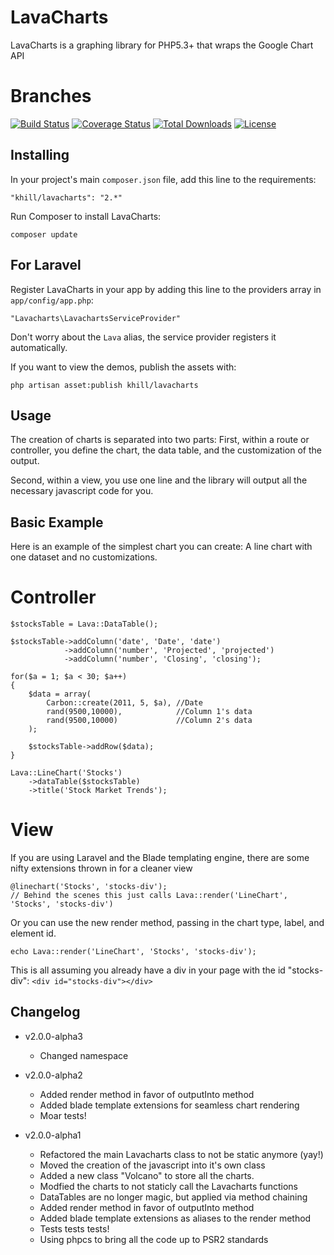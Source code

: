 LavaCharts
==========

LavaCharts is a graphing library for PHP5.3+ that wraps the Google Chart API

Branches
========
[![Build Status](https://travis-ci.org/kevinkhill/LavaCharts.png?branch=v2.0)](https://travis-ci.org/kevinkhill/LavaCharts) [![Coverage Status](https://coveralls.io/repos/kevinkhill/LavaCharts/badge.png?branch=v2.0)](https://coveralls.io/r/kevinkhill/LavaCharts?branch=v2.0) [![Total Downloads](https://poser.pugx.org/khill/lavacharts/downloads.svg)](https://packagist.org/packages/khill/lavacharts) [![License](https://poser.pugx.org/khill/lavacharts/license.svg)](https://packagist.org/packages/khill/lavacharts)

Installing
----------
In your project's main ```composer.json``` file, add this line to the requirements:

  ```
  "khill/lavacharts": "2.*"
  ```

Run Composer to install LavaCharts:

  ```
  composer update
  ```

For Laravel
-----------
Register LavaCharts in your app by adding this line to the providers array in ```app/config/app.php```:

  ```
  "Lavacharts\LavachartsServiceProvider"
  ```

  Don't worry about the ```Lava``` alias, the service provider registers it automatically.

If you want to view the demos, publish the assets with:

  ```
  php artisan asset:publish khill/lavacharts
  ```

Usage
-----
The creation of charts is separated into two parts:
First, within a route or controller, you define the chart, the data table, and the customization of the output.

Second, within a view, you use one line and the library will output all the necessary javascript code for you.

Basic Example
-------------
Here is an example of the simplest chart you can create: A line chart with one dataset and no customizations.

Controller
==========
  ```
  $stocksTable = Lava::DataTable();

  $stocksTable->addColumn('date', 'Date', 'date')
              ->addColumn('number', 'Projected', 'projected')
              ->addColumn('number', 'Closing', 'closing');

  for($a = 1; $a < 30; $a++)
  {
      $data = array(
          Carbon::create(2011, 5, $a), //Date
          rand(9500,10000),            //Column 1's data
          rand(9500,10000)             //Column 2's data
      );

      $stocksTable->addRow($data);
  }

  Lava::LineChart('Stocks')
      ->dataTable($stocksTable)
      ->title('Stock Market Trends');
  ```

View
====
If you are using Laravel and the Blade templating engine, there are some nifty extensions thrown in for a cleaner view

  ```
  @linechart('Stocks', 'stocks-div');
  // Behind the scenes this just calls Lava::render('LineChart', 'Stocks', 'stocks-div')
  ```

Or you can use the new render method, passing in the chart type, label, and element id.

  ```
  echo Lava::render('LineChart', 'Stocks', 'stocks-div');
  ```

This is all assuming you already have a div in your page with the id "stocks-div":
```<div id="stocks-div"></div>```


Changelog
---------
 - v2.0.0-alpha3
   - Changed namespace

 - v2.0.0-alpha2
   - Added render method in favor of outputInto method
   - Added blade template extensions for seamless chart rendering
   - Moar tests!

 - v2.0.0-alpha1
   - Refactored the main Lavacharts class to not be static anymore (yay!)
   - Moved the creation of the javascript into it's own class
   - Added a new class "Volcano" to store all the charts.
   - Modfied the charts to not staticly call the Lavacharts functions
   - DataTables are no longer magic, but applied via method chaining
   - Added render method in favor of outputInto method
   - Added blade template extensions as aliases to the render method
   - Tests tests tests!
   - Using phpcs to bring all the code up to PSR2 standards
